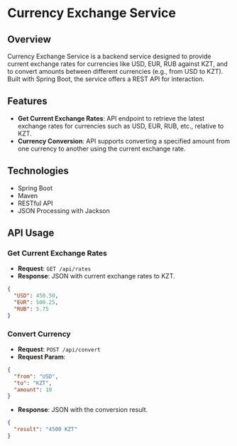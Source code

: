 # Currency Exchange Service

## Overview

Currency Exchange Service is a backend service designed to provide current exchange rates for currencies like USD, EUR, RUB against KZT, and to convert amounts between different currencies (e.g., from USD to KZT). Built with Spring Boot, the service offers a REST API for interaction.

## Features

- **Get Current Exchange Rates**: API endpoint to retrieve the latest exchange rates for currencies such as USD, EUR, RUB, etc., relative to KZT.
- **Currency Conversion**: API supports converting a specified amount from one currency to another using the current exchange rate.

## Technologies

- Spring Boot
- Maven
- RESTful API
- JSON Processing with Jackson

## API Usage

### Get Current Exchange Rates

- **Request**: `GET /api/rates`
- **Response**: JSON with current exchange rates to KZT.

```json
{
  "USD": 450.50,
  "EUR": 500.25,
  "RUB": 5.75
}
```

### Convert Currency

- **Request**: `POST /api/convert`
- **Request Param**:

```json
{
  "from": "USD",
  "to": "KZT",
  "amount": 10
}
```

- **Response**: JSON with the conversion result.

```json
{
  "result": "4500 KZT"
}
```